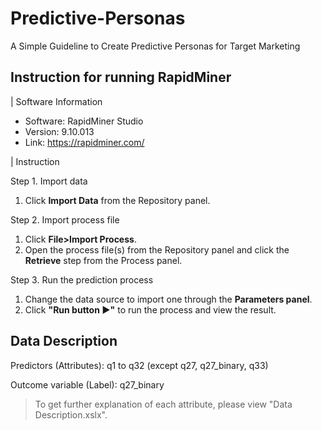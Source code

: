 # Predictive-Personas
A Simple Guideline to Create Predictive Personas for Target Marketing


## Instruction for running RapidMiner
| Software Information
- Software: RapidMiner Studio
- Version: 9.10.013
- Link: https://rapidminer.com/

| Instruction

Step 1. Import data
1. Click **Import Data** from the Repository panel.

Step 2. Import process file
1. Click **File>Import Process**.
2. Open the process file(s) from the Repository panel and click the **Retrieve** step from the Process panel.

Step 3. Run the prediction process
1. Change the data source to import one through the **Parameters panel**.
2. Click **"Run button ▶"** to run the process and view the result.

## Data Description

Predictors (Attributes): q1 to q32 (except q27, q27_binary, q33) 

Outcome variable (Label): q27_binary

> To get further explanation of each attribute, please view "Data Description.xslx".
